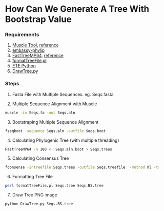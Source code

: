 
#  How Can We Generate A Tree With Bootstrap Value

### Requirements

1. [Muscle Tool](http://www.drive5.com/muscle/), [reference](http://www.ncbi.nlm.nih.gov/pubmed/15034147)
2. [embassy-phylip](http://emboss.sourceforge.net/apps/cvs/embassy/phylipnew/)
3. [FastTreeMP64](http://www.microbesonline.org/fasttree/#Install), [reference](http://mbe.oxfordjournals.org/content/26/7/1641.full)
4. [formatTreeFile.pl](https://github.com/minesh1291/Phylogeny-Utilities/blob/master/formatTreeFile.pl)
5. [ETE Python](http://etetoolkit.org/)
6. [DrawTree.py](https://github.com/minesh1291/Phylogeny-Utilities/blob/master/DrawTree.py)

### Steps

1. Fasta File with Multiple Sequences. eg. Seqs.fasta

2. Multiple Sequence Alignment with Muscle 
```bash
muscle -in Seqs.fa -out Seqs.aln
```
3. Bootstraping Multiple Sequence Alignment
```bash
fseqboot -sequence Seqs.aln -outfile Seqs.boot
```
4. Calculating Phylogenic Tree (with multiple threading)
```bash
FastTreeMP64 -n 100 <  Seqs.aln.boot > Seqs.trees
```
5. Calculating Consensus Tree
```bash
fconsense -intreefile Seqs.trees -outfile Seqs.treefile  -method ml -trout -treeprint Y -outtreefile Seqs.tree
```
6. Formatting Tree File
```bash
perl formatTreeFile.pl Seqs.tree Seqs.BS.tree
```
7. Draw Tree PNG image
```bash
python DrawTree.py Seqs.BS.tree
```